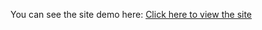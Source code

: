 You can see the site demo here:
[Click here to view the site](https://alapativamsi05.github.io/CampusBusTrackerSystem/)
